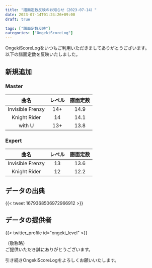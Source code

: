 ```yaml
---
title: "譜面定数反映のお知らせ（2023-07-14）"
date: 2023-07-14T01:24:26+09:00
draft: true

tags: ["譜面定数反映"]
categories: ["OngekiScoreLog"]
---
```


OngekiScoreLogをいつもご利用いただきましてありがとうございます。  
以下の譜面定数を反映いたしました。

<!--more-->

## 新規追加

<!-- ### Lunatic

| 曲名 | レベル | 譜面定数 |
|:-:|:-:|:-:| -->

### Master

| 曲名 | レベル | 譜面定数 |
|:-:|:-:|:-:|
| Invisible Frenzy | 14+ | 14.9 |
| Knight Rider | 14 | 14.1 |
| with U | 13+ | 13.8 |

### Expert

| 曲名 | レベル | 譜面定数 |
|:-:|:-:|:-:|
| Invisible Frenzy | 13 | 13.6 |
| Knight Rider | 12 | 12.2 |

## データの出典

{{< tweet 1679368506972966912 >}}

## データの提供者

{{< twitter_profile id="ongeki_level" >}}

<!-- （順不同　敬称略）   -->
（敬称略）  
ご提供いただき誠にありがとうございます。

引き続きOngekiScoreLogをよろしくお願いいたします。

